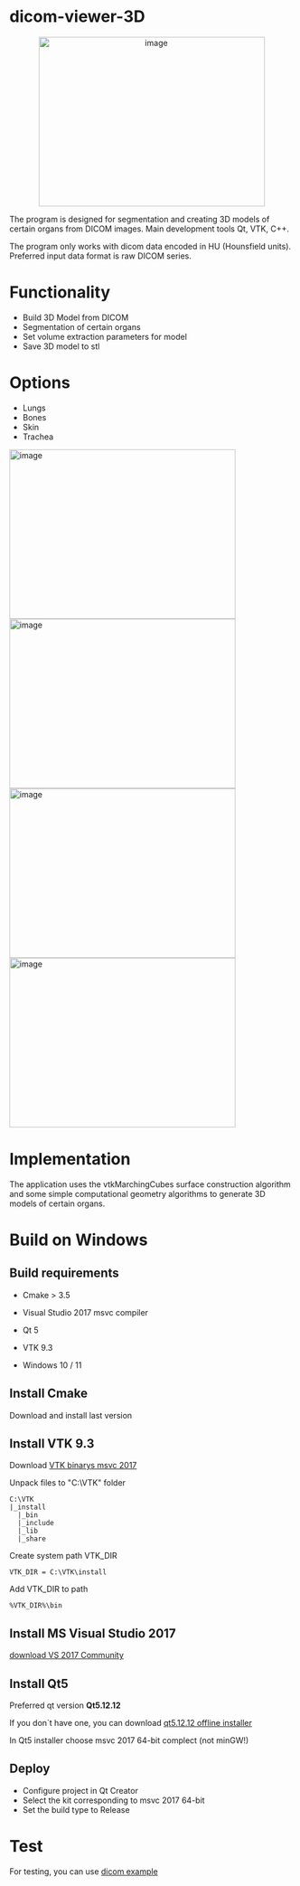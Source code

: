 # dicom-viewer-3D

<p align="center">
  <img width="400" height="300" alt="image" src="https://github.com/user-attachments/assets/f0fabc9d-477c-4cad-a1f7-a3ee8ae186c3" />
</p>

The program is designed for segmentation and creating 3D models of certain organs from DICOM images.
Main development tools Qt, VTK, C++.

The program only works with dicom data encoded in HU (Hounsfield units). Preferred input data format is raw DICOM series.
# Functionality
- Build 3D Model from DICOM
- Segmentation of certain organs
- Set volume extraction parameters for model
- Save 3D model to stl
# Options
- Lungs
- Bones
- Skin
- Trachea
<img width="400" height="300" alt="image" src="https://github.com/user-attachments/assets/60875811-8ec7-4c61-84fb-654537c74025" />
 <img width="400" height="300" alt="image" src="https://github.com/user-attachments/assets/208d3ac7-b37a-4fec-8fcc-9ab2a8b336e0" /> <img width="400" height="300" alt="image" src="https://github.com/user-attachments/assets/0aecbccb-d85b-4489-ba6a-bcfbc7cb14ab" /> <img width="400" height="300" alt="image" src="https://github.com/user-attachments/assets/332bf647-b262-4e4b-a951-7b3c91ac2f85" />



# Implementation
The application uses the vtkMarchingCubes surface construction algorithm
and some simple computational geometry algorithms to generate 3D models of certain organs.
# Build on Windows
<h2>Build requirements</h2>

- Cmake > 3.5

- Visual Studio 2017 msvc compiler

- Qt 5
  
- VTK 9.3
  
- Windows 10 / 11
  

<h2>Install Cmake</h2>

Download and install last version


<h2>Install VTK 9.3</h2>

Download [VTK binarys msvc 2017](https://drive.google.com/file/d/14xWSCmUyoiDUJTjGzdh0Buf1E0NwSy7R/view?usp=sharing)

Unpack files to "C:\VTK" folder
```
C:\VTK
|_install
  |_bin
  |_include
  |_lib
  |_share
```
Create system path VTK_DIR
```
VTK_DIR = C:\VTK\install
```
Add VTK_DIR to path
```
%VTK_DIR%\bin
```

<h2>Install MS Visual Studio 2017</h2>

[download VS 2017 Community](https://aka.ms/vs/15/release/vs_community.exe)

<h2>Install Qt5</h2>

Preferred qt version **Qt5.12.12**

If you don`t have one, you can download [qt5.12.12 offline installer](https://download.qt.io/archive/qt/5.12/5.12.12/)

In Qt5 installer choose msvc 2017 64-bit complect (not minGW!)

<h2>Deploy</h2>

- Configure project in Qt Creator
- Select the kit corresponding to msvc 2017 64-bit
- Set the build type to Release
  
# Test
For testing, you can use [dicom example](https://github.com/ft-290008buchok/3d-dicom-viewer/tree/main/dicom-example)

